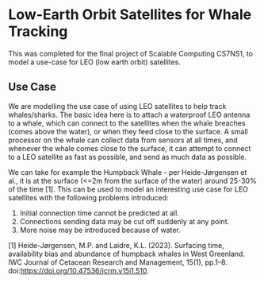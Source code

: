 # Low-Earth Orbit Satellites for Whale Tracking
This was completed for the final project of Scalable Computing CS7NS1, to model a use-case for LEO (low earth orbit) satellites.

## Use Case

We are modelling the use case of using LEO satellites to help track whales/sharks. The basic idea here is to attach a waterproof LEO antenna to a whale, which can connect to the satellites when the whale breaches (comes above the water), or when they feed close to the surface. A small processor on the whale can collect data from sensors at all times, and whenever the whale comes close to the surface, it can attempt to connect to a LEO satellite as fast as possible, and send as much data as possible.

We can take for example the Humpback Whale - per Heide-Jørgensen et al., it is at the surface (<=2m from the surface of the water) around 25-30% of the time [1]. This can be used to model an interesting use case for LEO satellites with the following problems introduced:
1. Initial connection time cannot be predicted at all.
2. Connections sending data may be cut off suddenly at any point.
3. More noise may be introduced because of water.


[1] Heide-Jørgensen, M.P. and Laidre, K.L. (2023). Surfacing time, availability bias and abundance of humpback whales in West Greenland. IWC Journal of Cetacean Research and Management, 15(1), pp.1–8. doi:https://doi.org/10.47536/jcrm.v15i1.510.

‌
